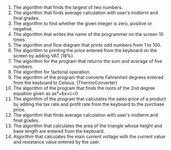 1) The algorithm that finds the largest of two numbers.
2) The algorithm that finds average calculation with user's midterm and final grades.                                  
3) The algorithm to find whether the given integer is zero, positive or negative.
4) The algorithm that writes the name of the programmer on the screen 10 times.
5) The algorithm and flow diagram that prints odd numbers from 1 to 100.
6) The algorithm to printing the price entered from the keyboard on the screen by adding VAT (18%).
7) The algorithm for the program that returns the sum and average of five numbers.
8) The algorithm for factorial operation.
9) The algorithm of the program that converts Fahrenheit degrees entered from the keyboard to Celsius. (ThermoConverter)
10) The algorithm of the program that finds the roots of the 2nd degree equation given as ax²+bx+c=0
11) The algorithm of the program that calculates the sales price of a product by adding the tax rate and profit rate from the keyboard to the purchase price.
12) The algorithm that finds average calculation with user's midterm and final grades.              
13) The algorithm that calculates the area of ​​the triangle whose height and base length are entered from the keyboard.
14) Algorithm that calculates the main current voltage with the current value and resistance value entered by the user.
